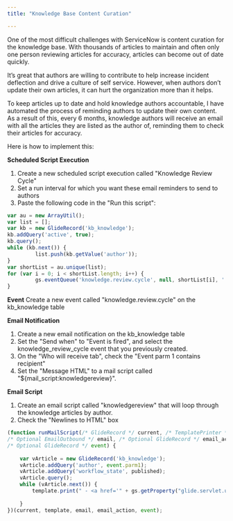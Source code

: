 ```yaml
---
title: "Knowledge Base Content Curation"

---
```


One of the most difficult challenges with ServiceNow is content curation for the knowledge base.  With thousands of articles to maintain and often only one person reviewing articles for accuracy, articles can become out of date quickly.

It’s great that authors are willing to contribute to help increase incident deflection and drive a culture of self service.  However, when authors don’t update their own articles, it can hurt the organization more than it helps.

To keep articles up to date and hold knowledge authors accountable, I have automated the process of reminding authors to update their own content.  As a result of this, every 6 months, knowledge authors will receive an email with all the articles they are listed as the author of, reminding them to check their articles for accuracy.

Here is how to implement this:

**Scheduled Script Execution**
1. Create a new scheduled script execution called "Knowledge Review Cycle"
2. Set a run interval for which you want these email reminders to send to authors
3. Paste the following code in the "Run this script":

```javascript
var au = new ArrayUtil();
var list = [];
var kb = new GlideRecord('kb_knowledge');
kb.addQuery('active', true);
kb.query();
while (kb.next()) {
         list.push(kb.getValue('author'));
}
var shortList = au.unique(list);
for (var i = 0; i < shortList.length; i++) {
         gs.eventQueue('knowledge.review.cycle', null, shortList[i], ''); // trigger the event
}
```

**Event**
Create a new event called "knowledge.review.cycle" on the kb_knowledge table

**Email Notification**
1. Create a new email notification on the kb_knowledge table
2. Set the "Send when" to "Event is fired", and select the knowledge_review_cycle event that you previously created.
3. On the "Who will receive tab", check the "Event parm 1 contains recipient"
4. Set the "Message HTML" to a mail script called "${mail_script:knowledgereview}".

**Email Script**
1. Create an email script called "knowledgereview" that will loop through the knowledge articles by author.
2. Check the "Newlines to HTML" box

```javascript
(function runMailScript(/* GlideRecord */ current, /* TemplatePrinter */ template,
/* Optional EmailOutbound */ email, /* Optional GlideRecord */ email_action,
/* Optional GlideRecord */ event) {
	
	var vArticle = new GlideRecord('kb_knowledge');
	vArticle.addQuery('author', event.parm1);
	vArticle.addQuery('workflow_state', published);
	vArticle.query();
	while (vArticle.next()) {
		template.print(" - <a href='" + gs.getProperty("glide.servlet.uri") + vArticle.getLink() + "'>" + vArticle.number + "</a> - " + vArticle.short_description + "\n");
		
	}
})(current, template, email, email_action, event);
```
